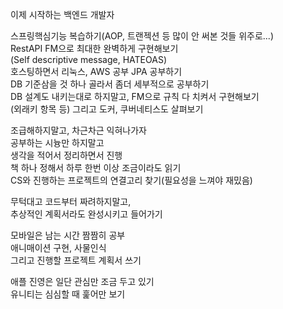이제 시작하는 백엔드 개발자
  
스프링핵심기능 복습하기(AOP, 트랜젝션 등 많이 안 써본 것들 위주로...)   
RestAPI FM으로 최대한 완벽하게 구현해보기  
(Self descriptive message, HATEOAS)  
호스팅하면서 리눅스, AWS 공부
JPA 공부하기  
DB 기준삼을 것 하나 골라서 좀더 세부적으로 공부하기  
DB 설계도 내키는대로 하지말고, FM으로 규칙 다 치켜서 구현해보기  
(외래키 항목 등) 
그리고 도커, 쿠버네티스도 살펴보기  
  
조급해하지말고, 차근차근 익혀나가자  
공부하는 시늉만 하지말고  
생각을 적어서 정리하면서 진행  
책 하나 정해서 하루 한번 이상 조금이라도 읽기  
CS와 진행하는 프로젝트의 연결고리 찾기(필요성을 느껴야 재밌음)
  
무턱대고 코드부터 짜려하지말고,  
추상적인 계획서라도 완성시키고 들어가기
  
모바일은 남는 시간 짬짬히 공부  
애니매이션 구현, 사물인식  
그리고 진행할 프로젝트 계획서 쓰기  
  
애플 진영은 일단 관심만 조금 두고 있기  
유니티는 심심할 때 훑어만 보기  
